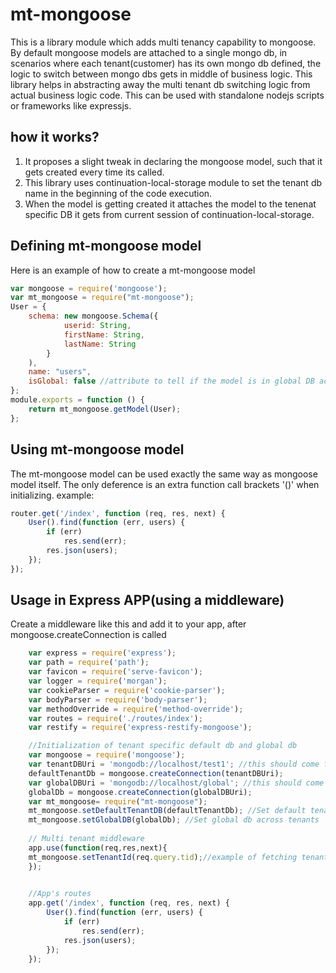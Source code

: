 # mt-mongoose
This is a library module which adds multi tenancy capability to mongoose. By default mongoose models are attached to a single mongo db, in scenarios where each tenant(customer) 
has its own mongo db defined, the logic to switch between mongo dbs gets in middle of business logic. This library helps in abstracting away the multi tenant db switching logic 
from actual business logic code. This can be used with standalone nodejs scripts or frameworks like expressjs.

## how it works?
1. It proposes a slight tweak in declaring the mongoose model, such that it gets created every time its called.
2. This library uses continuation-local-storage module to set the tenant db name in the beginning of the code execution.
3. When the model is getting created it attaches the model to the tenenat specific DB it gets from current session of continuation-local-storage.

## Defining mt-mongoose model 
Here is an example of how to create a mt-mongoose model
```javascript
var mongoose = require('mongoose');
var mt_mongoose = require("mt-mongoose");
User = {
    schema: new mongoose.Schema({
            userid: String,
            firstName: String,
            lastName: String
        }
    ),
    name: "users",
    isGlobal: false //attribute to tell if the model is in global DB across tenants or a tenant specific DB 
};
module.exports = function () {
    return mt_mongoose.getModel(User);
};
```

## Using mt-mongoose model 
The mt-mongoose model can be used exactly the same way as mongoose model itself. 
The only deference is an extra function call brackets '()' when initializing.
example:
```javascript
router.get('/index', function (req, res, next) {
    User().find(function (err, users) {
        if (err)
            res.send(err);
        res.json(users);
    });
});
```

## Usage in Express APP(using a middleware)
Create a middleware like this and add it to your app, after mongoose.createConnection is called
```javascript
    var express = require('express');
    var path = require('path');
    var favicon = require('serve-favicon');
    var logger = require('morgan');
    var cookieParser = require('cookie-parser');
    var bodyParser = require('body-parser');
    var methodOverride = require('method-override');
    var routes = require('./routes/index');
    var restify = require('express-restify-mongoose');

    //Initialization of tenant specific default db and global db 
    var mongoose = require('mongoose');
    var tenantDBUri = 'mongodb://localhost/test1'; //this should come from config
    defaultTenantDb = mongoose.createConnection(tenantDBUri);
    var globalDBUri = 'mongodb://localhost/global'; //this should come from config
    globalDb = mongoose.createConnection(globalDBUri);
    var mt_mongoose= require("mt-mongoose");
    mt_mongoose.setDefaultTenantDB(defaultTenantDb); //Set default tenant specific DB
    mt_mongoose.setGlobalDB(globalDb); //Set global db across tenants
    
    // Multi tenant middleware 
    app.use(function(req,res,next){
    mt_mongoose.setTenantId(req.query.tid);//example of fetching tenant id from a query parameter, this can be from use object , session etc.
    }); 

    
    //App's routes
    app.get('/index', function (req, res, next) {
        User().find(function (err, users) {
            if (err)
                res.send(err);
            res.json(users);
        });
    });
```












